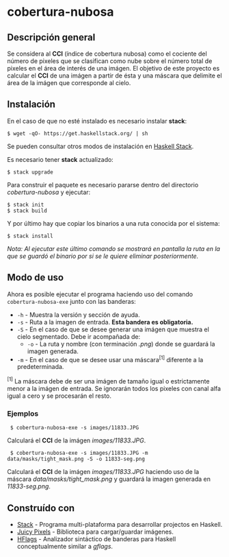# **cobertura-nubosa**

## Descripción general

Se considera al **CCI** (índice de cobertura nubosa)  como el cociente del número de pixeles que se clasifican como nube sobre el número total de pixeles en el área de interés de una imágen. El objetivo de este proyecto es calcular el **CCI** de una imágen a partir de ésta y una máscara que delimite el área de la imágen que corresponde al cielo. 

## Instalación

En el caso de que no esté instalado es necesario instalar **stack**:

`$ wget -qO- https://get.haskellstack.org/ | sh`

Se pueden consultar otros modos de instalación en [Haskell Stack](https://docs.haskellstack.org/en/stable/install_and_upgrade/).

Es necesario tener **stack** actualizado:

`$ stack upgrade`



Para construir el paquete es necesario pararse dentro del directorio *cobertura-nubosa* y ejecutar:
```
$ stack init
$ stack build
```
Y por último hay que copiar los binarios a una ruta conocida por el sistema:

`$ stack install`

*Nota: Al ejecutar este último comando se mostrará en pantalla la ruta en la que se guardó el binario por si se le quiere eliminar posteriormente.*

## Modo de uso 

Ahora es posible ejecutar el programa haciendo uso del comando `cobertura-nubosa-exe` junto con las banderas:

* `-h`  -  Muestra la versión y sección de ayuda.
* `-s`  -  Ruta a la imagen de entrada. **Esta bandera es obligatoria.**
* `-S`  -  En el caso de que se desee generar una imágen que muestra el cielo segmentado. Debe ir acompañada de:
  * `-o`  -  La ruta y nombre (con terminación *.png*) donde se guardará la imagen generada. 
* `-m`  -  En el caso de que se desee usar una máscara<sup>[1]</sup> diferente a la predeterminada.
	
<sup>[1]</sup> La máscara debe de ser una imágen de tamaño igual o estrictamente menor a la imágen de entrada. Se ignorarán todos los pixeles con canal alfa igual a cero  y se procesarán el resto. 

### Ejemplos

` $ cobertura-nubosa-exe -s images/11833.JPG`

Calculará el **CCI** de la imágen *images/11833.JPG*.

` $ cobertura-nubosa-exe -s images/11833.JPG -m data/masks/tight_mask.png -S -o 11833-seg.png`

Calculará el **CCI** de la imágen *images/11833.JPG* haciendo uso de la máscara *data/masks/tight_mask.png* y guardará la imagen generada en *11833-seg.png*. 


## Construído con
* [Stack](https://docs.haskellstack.org) - Programa multi-plataforma para desarrollar projectos en Haskell. 
* [Juicy Pixels](https://github.com/Twinside/Juicy.Pixels) - Biblioteca para cargar/guardar imágenes.
* [HFlags](https://github.com/nilcons/hflags) - Analizador sintáctico de banderas para Haskell conceptualmente similar a *gflags*. 
